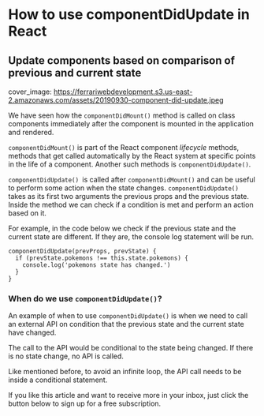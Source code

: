 # How to use componentDidUpdate in React
## Update components based on comparison of previous and current state

cover_image: https://ferrariwebdevelopment.s3.us-east-2.amazonaws.com/assets/20190930-component-did-update.jpeg



We have seen how the `componentDidMount()` method is called on class components immediately after the component is mounted in the application and rendered.

`componentDidMount()` is part of the React component *lifecycle* methods, methods that get called automatically by the React system at specific points in the life of a component.
Another such methods is `componentDidUpdate()`.

`componentDidUpdate() `is called after `componentDidMount()` and can be useful to perform some action when the state changes.
`componentDidUpdate()` takes as its first two arguments the previous props and the previous state.
Inside the method we can check if a condition is met and perform an action based on it.

For example, in the code below we check if the previous state and the current state are different. If they are, the console log statement will be run.

```
componentDidUpdate(prevProps, prevState) {
  if (prevState.pokemons !== this.state.pokemons) {
    console.log('pokemons state has changed.')
  }
}
```

### When do we use `componentDidUpdate()`?

An example of when to use `componentDidUpdate()` is when we need to call an external API on condition that the previous state and the current state have changed.

The call to the API would be conditional to the state being changed. If there is no state change, no API is called.

Like mentioned before, to avoid an infinite loop, the API call needs to be inside a conditional statement.

If you like this article and want to receive more in your inbox, just click the button below to sign up for a free subscription.